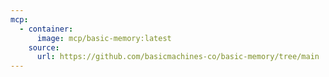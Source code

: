 ```yaml
---
mcp:
  - container:
      image: mcp/basic-memory:latest
    source:
      url: https://github.com/basicmachines-co/basic-memory/tree/main
---
```

